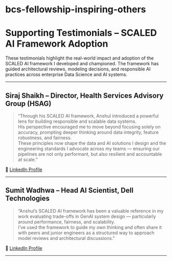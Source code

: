 # bcs-fellowship-inspiring-others

# Supporting Testimonials – SCALED AI Framework Adoption

These testimonials highlight the real-world impact and adoption of the SCALED AI framework I developed and championed. The framework has guided architectural reviews, modeling decisions, and responsible AI practices across enterprise Data Science and AI systems.

---

## Siraj Shaikh – Director, Health Services Advisory Group (HSAG)

> “Through his SCALED AI framework, Anshul introduced a powerful lens for building responsible and scalable data systems.  
> His perspective encouraged me to move beyond focusing solely on accuracy, prompting deeper thinking around data integrity, feature robustness, and fairness.  
> These principles now shape the data and AI solutions I design and the engineering standards I advocate across my teams — ensuring our pipelines are not only performant, but also resilient and accountable at scale.”

🔗 [LinkedIn Profile](https://www.linkedin.com/in/siraj-shaik-14206783/)

---

## Sumit Wadhwa – Head AI Scientist, Dell Technologies

> “Anshul’s SCALED AI framework has been a valuable reference in my work evaluating trade-offs in GenAI system design — particularly around performance, fairness, and scalability.  
> I’ve used the framework to guide my own thinking and often share it with peers and junior engineers as a structured way to approach model reviews and architectural discussions.”

🔗 [LinkedIn Profile](https://www.linkedin.com/in/sumit-wadhwa-a605a412/)

---

